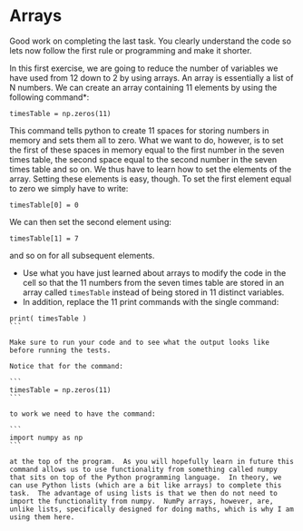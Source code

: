 # Arrays

Good work on completing the last task.  You clearly understand the code so lets now follow the first rule or programming and make it shorter.  

In this first exercise, we are going to reduce the number of variables we have used from 12 down to 2 by using arrays.  An array is essentially a list of N numbers.  We can create an array containing 11 elements by using the following command*:

````
timesTable = np.zeros(11)
````

This command tells python to create 11 spaces for storing numbers in memory and sets them all to zero.  What we want to do, however, is to set the first of these spaces in memory equal to the first number in the seven times table, the second space equal to the second number in the seven times table and so on.  We thus have to learn how to set the elements of the array.  Setting these elements is easy, though.  To set the first element equal to zero we simply have to write:

````
timesTable[0] = 0
```` 
 
We can then set the second element using:

`````
timesTable[1] = 7
`````

and so on for all subsequent elements.

- Use what you have just learned about arrays to modify the code in the cell so that the 11 numbers from the seven times table are stored in an array called `timesTable` instead of being stored in 11 distinct variables.
- In addition, replace the 11 print commands with the single command:

````
print( timesTable )
```

Make sure to run your code and to see what the output looks like before running the tests.

Notice that for the command:

```
timesTable = np.zeros(11)
``` 
 
to work we need to have the command:

```
import numpy as np
```

at the top of the program.  As you will hopefully learn in future this command allows us to use functionality from something called numpy that sits on top of the Python programming language.  In theory, we can use Python lists (which are a bit like arrays) to complete this task.  The advantage of using lists is that we then do not need to import the functionality from numpy.  NumPy arrays, however, are, unlike lists, specifically designed for doing maths, which is why I am using them here. 


